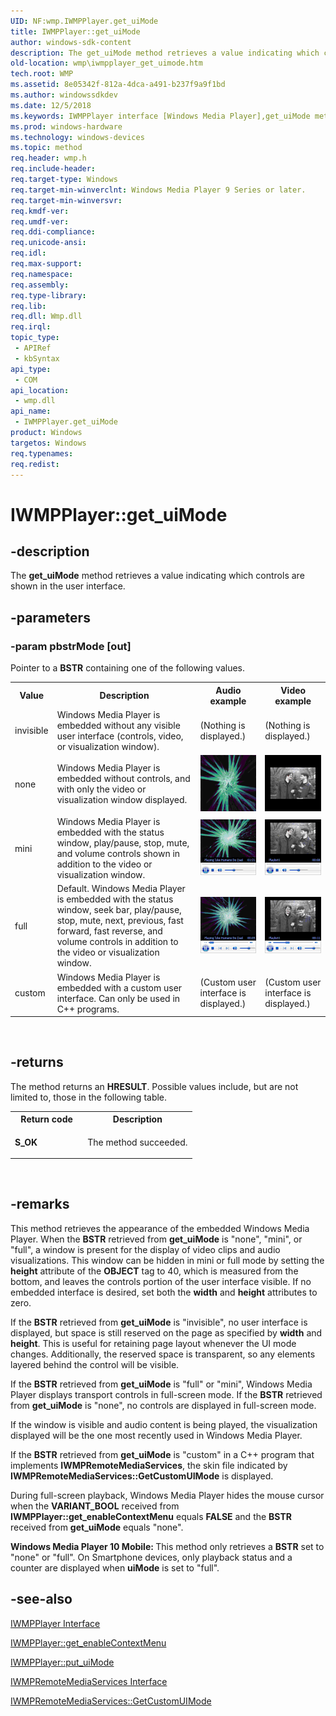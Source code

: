```yaml
---
UID: NF:wmp.IWMPPlayer.get_uiMode
title: IWMPPlayer::get_uiMode
author: windows-sdk-content
description: The get_uiMode method retrieves a value indicating which controls are shown in the user interface.
old-location: wmp\iwmpplayer_get_uimode.htm
tech.root: WMP
ms.assetid: 8e05342f-812a-4dca-a491-b237f9a9f1bd
ms.author: windowssdkdev
ms.date: 12/5/2018
ms.keywords: IWMPPlayer interface [Windows Media Player],get_uiMode method, IWMPPlayer.get_uiMode, IWMPPlayer::get_uiMode, IWMPPlayerget_uiMode, get_uiMode, get_uiMode method [Windows Media Player], get_uiMode method [Windows Media Player],IWMPPlayer interface, wmp.iwmpplayer_get_uimode, wmp/IWMPPlayer::get_uiMode
ms.prod: windows-hardware
ms.technology: windows-devices
ms.topic: method
req.header: wmp.h
req.include-header: 
req.target-type: Windows
req.target-min-winverclnt: Windows Media Player 9 Series or later.
req.target-min-winversvr: 
req.kmdf-ver: 
req.umdf-ver: 
req.ddi-compliance: 
req.unicode-ansi: 
req.idl: 
req.max-support: 
req.namespace: 
req.assembly: 
req.type-library: 
req.lib: 
req.dll: Wmp.dll
req.irql: 
topic_type:
 - APIRef
 - kbSyntax
api_type:
 - COM
api_location:
 - wmp.dll
api_name:
 - IWMPPlayer.get_uiMode
product: Windows
targetos: Windows
req.typenames: 
req.redist: 
---
```


# IWMPPlayer::get_uiMode


## -description



The <b>get_uiMode</b> method retrieves a value indicating which controls are shown in the user interface.




## -parameters




### -param pbstrMode [out]

Pointer to a <b>BSTR</b> containing one of the following values.

<table>
<tr>
<th>Value
                </th>
<th>Description
                </th>
<th>Audio example
                </th>
<th>Video example
                </th>
</tr>
<tr>
<td>invisible</td>
<td>Windows Media Player is embedded without any visible user interface (controls, video, or visualization window).</td>
<td>(Nothing is displayed.)</td>
<td>(Nothing is displayed.)</td>
</tr>
<tr>
<td>none</td>
<td>Windows Media Player is embedded without controls, and with only the video or visualization window displayed.</td>
<td><img alt='uiMode="none" with audio' border="0" src="./images/uimode_none_audio_v11.png"/></td>
<td><img alt='uiMode="none" with video' border="0" src="./images/uimode_none_video_v11.png"/></td>
</tr>
<tr>
<td>mini</td>
<td>Windows Media Player is embedded with the status window, play/pause, stop, mute, and volume controls shown in addition to the video or visualization window.</td>
<td><img alt='uiMode="mini" with audio' border="0" src="./images/uimode_mini_audio_v11.png"/></td>
<td><img alt='uiMode="mini" with video' border="0" src="./images/uimode_mini_video_v11.png"/></td>
</tr>
<tr>
<td>full</td>
<td>Default. Windows Media Player is embedded with the status window, seek bar, play/pause, stop, mute, next, previous, fast forward, fast reverse, and volume controls in addition to the video or visualization window.</td>
<td><img alt='uiMode="full" with audio' border="0" src="./images/uimode_full_audio_v11.png"/></td>
<td><img alt='uiMode="full" with video' border="0" src="./images/uimode_full_video_v11.png"/></td>
</tr>
<tr>
<td>custom</td>
<td>Windows Media Player is embedded with a custom user interface. Can only be used in C++ programs.</td>
<td>(Custom user interface is displayed.)</td>
<td>(Custom user interface is displayed.)</td>
</tr>
</table>
 


## -returns



The method returns an <b>HRESULT</b>. Possible values include, but are not limited to, those in the following table.

<table>
<tr>
<th>Return code</th>
<th>Description</th>
</tr>
<tr>
<td width="40%">
<dl>
<dt><b>S_OK</b></dt>
</dl>
</td>
<td width="60%">
The method succeeded.

</td>
</tr>
</table>
 




## -remarks



This method retrieves the appearance of the embedded Windows Media Player. When the <b>BSTR</b> retrieved from <b>get_uiMode</b> is "none", "mini", or "full", a window is present for the display of video clips and audio visualizations. This window can be hidden in mini or full mode by setting the <b>height</b> attribute of the <b>OBJECT</b> tag to 40, which is measured from the bottom, and leaves the controls portion of the user interface visible. If no embedded interface is desired, set both the <b>width</b> and <b>height</b> attributes to zero.

If the <b>BSTR</b> retrieved from <b>get_uiMode</b> is "invisible", no user interface is displayed, but space is still reserved on the page as specified by <b>width</b> and <b>height</b>. This is useful for retaining page layout whenever the UI mode changes. Additionally, the reserved space is transparent, so any elements layered behind the control will be visible.

If the <b>BSTR</b> retrieved from <b>get_uiMode</b> is "full" or "mini", Windows Media Player displays transport controls in full-screen mode. If the <b>BSTR</b> retrieved from <b>get_uiMode</b> is "none", no controls are displayed in full-screen mode.

If the window is visible and audio content is being played, the visualization displayed will be the one most recently used in Windows Media Player.

If the <b>BSTR</b> retrieved from <b>get_uiMode</b> is "custom" in a C++ program that implements <b>IWMPRemoteMediaServices</b>, the skin file indicated by <b>IWMPRemoteMediaServices::GetCustomUIMode</b> is displayed.

During full-screen playback, Windows Media Player hides the mouse cursor when the <b>VARIANT_BOOL</b> received from <b>IWMPPlayer::get_enableContextMenu</b> equals <b>FALSE</b> and the <b>BSTR</b> received from <b>get_uiMode</b> equals "none".

<b>Windows Media Player 10 Mobile: </b>This method only retrieves a <b>BSTR</b> set to "none" or "full". On Smartphone devices, only playback status and a counter are displayed when <b>uiMode</b> is set to "full".




## -see-also




<a href="https://msdn.microsoft.com/en-us/library/Dd563514(v=VS.85).aspx">IWMPPlayer Interface</a>



<a href="https://msdn.microsoft.com/en-us/library/Dd563539(v=VS.85).aspx">IWMPPlayer::get_enableContextMenu</a>



<a href="https://msdn.microsoft.com/en-us/library/Dd563546(v=VS.85).aspx">IWMPPlayer::put_uiMode</a>



<a href="https://msdn.microsoft.com/en-us/library/Dd563634(v=VS.85).aspx">IWMPRemoteMediaServices Interface</a>



<a href="https://msdn.microsoft.com/en-us/library/Dd563636(v=VS.85).aspx">IWMPRemoteMediaServices::GetCustomUIMode</a>
 

 

